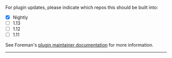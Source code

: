 For plugin updates, please indicate which repos this should be built into:

* [x] Nightly
* [ ] 1.13
* [ ] 1.12
* [ ] 1.11

See Foreman's [plugin maintainer documentation](http://projects.theforeman.org/projects/foreman/wiki/How_to_Create_a_Plugin#Release-strategies) for more information.

---

